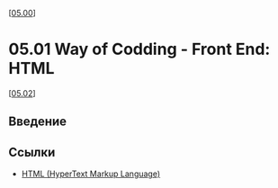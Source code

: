 <!--
File          : 05.01.md

Created       : Thu 09 Jul 2015 13:29:07
Last Modified : Mon 03 Aug 2015 19:48:18
Maintainer    : sharlatan
-->

\[[05.00](./05.00.md "Front End")\]
# 05.01 Way of Codding - Front End: HTML #
\[[05.02](./05.02.md "CSS")\]

## Введение ##

## Ссылки ##
*   [HTML (HyperText Markup Language)](https://goo.gl/iYlfmw) 
